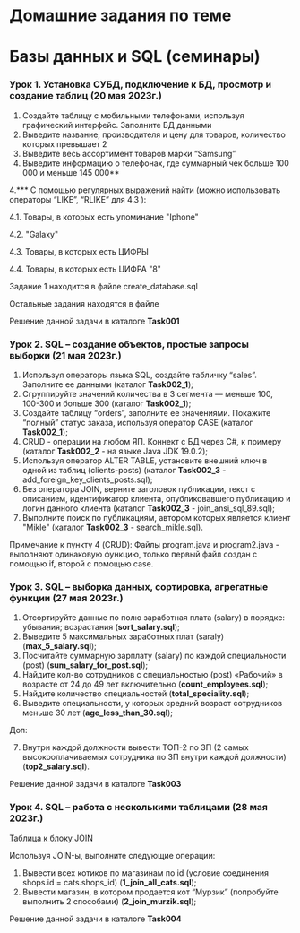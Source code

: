 ﻿# Домашние задания по теме #

# Базы данных и SQL (семинары) #

### Урок 1. Установка СУБД, подключение к БД, просмотр и создание таблиц (20 мая 2023г.) ###

1. Создайте таблицу с мобильными телефонами, используя графический интерфейс. Заполните БД данными
2. Выведите название, производителя и цену для товаров, количество которых превышает 2
3. Выведите весь ассортимент товаров марки “Samsung”
4. Выведите информацию о телефонах, где суммарный чек больше 100 000 и меньше 145 000**

4.*** С помощью регулярных выражений найти (можно использовать операторы “LIKE”, “RLIKE” для 4.3 ):

4.1. Товары, в которых есть упоминание "Iphone"

4.2. "Galaxy"

4.3. Товары, в которых есть ЦИФРЫ

4.4. Товары, в которых есть ЦИФРА "8"

Задание 1 находится в файле create_database.sql

Остальные задания находятся в файле 

Решение данной задачи в каталоге **Task001**

### Урок 2. SQL – создание объектов, простые запросы выборки (21 мая 2023г.) ###

1. Используя операторы языка SQL, создайте табличку “sales”. Заполните ее данными (каталог **Task002_1**);
2. Сгруппируйте значений количества в 3 сегмента — меньше 100, 100-300 и больше 300 (каталог **Task002_1**);
3. Создайте таблицу “orders”, заполните ее значениями. Покажите “полный” статус заказа, используя оператор CASE (каталог **Task002_1**);
4. CRUD - операции на любом ЯП. Коннект с БД через С#, к примеру (каталог **Task002_2** - на языке Java JDK 19.0.2);
5. Используя оператор ALTER TABLE, установите внешний ключ в одной из таблиц (clients-posts) (каталог **Task002_3** - add_foreign_key_clients_posts.sql);
6. Без оператора JOIN, верните заголовок публикации, текст с описанием, идентификатор клиента, опубликовавшего публикацию и логин данного клиента (каталог **Task002_3** - join_ansi_sql_89.sql);
7. Выполните поиск по публикациям, автором которых является клиент "Mikle" (каталог **Task002_3** - search_mikle.sql).

Примечание к пункту 4 (CRUD):
Файлы program.java и program2.java - выполняют одинаковую функцию,
только первый файл создан с помощью if, второй с помощью case.


### Урок 3. SQL – выборка данных, сортировка, агрегатные функции (27 мая 2023г.) ###

1. Отсортируйте данные по полю заработная плата (salary) в порядке: убывания; возрастания (**sort_salary.sql**);
2. Выведите 5 максимальных заработных плат (saraly) (**max_5_salary.sql**);
3. Посчитайте суммарную зарплату (salary) по каждой специальности (роst) (**sum_salary_for_post.sql**);
4. Найдите кол-во сотрудников с специальностью (post) «Рабочий» в возрасте от 24 до 49 лет включительно (**count_employees.sql**);
5. Найдите количество специальностей (**total_speciality.sql**);
6. Выведите специальности, у которых средний возраст сотрудников меньше 30 лет (**age_less_than_30.sql**);

Доп:

7. Внутри каждой должности вывести ТОП-2 по ЗП (2 самых высокооплачиваемых сотрудника по ЗП внутри каждой должности) (**top2_salary.sql**).

Решение данной задачи в каталоге **Task003**


### Урок 4. SQL – работа с несколькими таблицами (28 мая 2023г.) ###

[Таблица к блоку JOIN](https://drive.google.com/file/d/1TZzW8ZlDdvIfDC9C46bUeILey6opQjdu/view?usp=share_link)

Используя JOIN-ы, выполните следующие операции:

1. Вывести всех котиков по магазинам по id (условие соединения shops.id = cats.shops_id) (**1_join_all_cats.sql**);
2. Вывести магазин, в котором продается кот “Мурзик” (попробуйте выполнить 2 способами) (**2_join_murzik.sql**);

Решение данной задачи в каталоге **Task004**